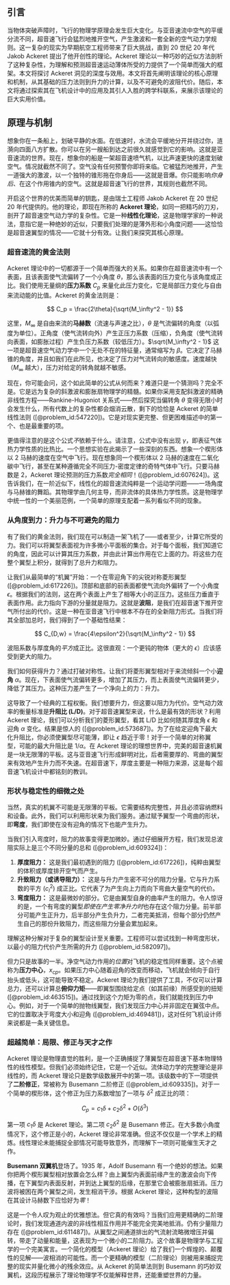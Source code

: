 ## 引言
当物体突破声障时，飞行的物理学原理会发生巨大变化。与亚音速流中空气的平缓分流不同，超音速飞行会猛烈地推开空气，产生激波和一套全新的空气动力学规则。这一复杂的现实为早期航空工程师带来了巨大挑战，直到 20 世纪 20 年代 Jakob Ackeret 提出了他开创性的理论。Ackeret 理论以一种巧妙的近似方法剖析了这种复杂性，为理解和预测超音速运动薄体所受的力提供了一个简单而强大的框架。本文将探讨 Ackeret 洞见的深度与效用。本文将首先阐明该理论的核心原理和机制，从其基础的压力法则到升力的计算，以及不可避免的波阻代价。随后，本文将通过探索其在飞机设计中的应用及其引人入胜的跨学科联系，来展示该理论的巨大实用价值。

## 原理与机制

想象你在一条船上，划破平静的水面。在低速时，水流会平缓地分开并绕过你，涟漪向四面八方扩散。你可以在另一艘船到达之前很久就感觉到它的影响。这就是亚音速流的世界。现在，想象你的船是一架超音速喷气机，以比声速更快的速度划破空气。情况就截然不同了。空气没有任何预警你即将来临。它被猛烈地推开，产生一道强大的激波，以一个独特的锥形拖在你身后——这就是音爆。你只能影响*你身后*、在这个作用锥内的空气。这就是超音速飞行的世界，其规则也截然不同。

开启这个世界的优美而简单的钥匙，是由瑞士工程师 Jakob Ackeret 在 20 世纪 20 年代提供的。他的理论，即现在所称的 **Ackeret 理论**，如同一把精巧的刀刃，剖开了超音速空气动力学的复杂性。它是一种**线性化理论**，这是物理学家的一种说法，意指它是一种绝妙的近似，只要我们处理的是薄外形和小角度问题——这恰恰是超音速翼型的情况——它就十分有效。让我们来探究其核心原理。

### 超音速流的黄金法则

Ackeret 理论中的一切都源于一个简单而强大的关系。如果你在超音速流中有一个表面，且该表面使气流偏转了一个小角度 $\theta$，那么该表面的压力变化与该角度成正比。我们使用无量纲的**压力系数** $C_p$ 来量化此压力变化，它是局部压力变化与自由来流动能的比值。Ackeret 的黄金法则是：

$$
C_p = \frac{2\theta}{\sqrt{M_\infty^2 - 1}}
$$

这里，$M_\infty$ 是自由来流的**马赫数**（流速与声速之比），$\theta$ 是气流偏转的角度（以弧度为单位）。正角度（使气流转向外）产生正压力系数（压缩），负角度（使气流转向表面，如膨胀过程）产生负压力系数（较低压力）。$\sqrt{M_\infty^2 - 1}$ 这一项是超音速空气动力学中一个无处不在的特征量，通常缩写为 $\beta$。它决定了马赫锥的角度，并且如我们在此所见，也决定了压力对气流转向的敏感度。速度越快（$M_\infty$ 越大），压力对给定的转角就越不敏感。

现在，你可能会问，这个如此简单的公式从何而来？难道只是一个猜测吗？完全不是。它是远为复杂的斜激波和膨胀扇物理学的精髓。如果你采用支配斜激波的精确非线性方程——Rankine-Hugoniot 关系式——然后探究当偏转角 $\theta$ 变得无限小时会发生什么，所有代数上的复杂性都会烟消云散，剩下的恰恰是 Ackeret 的简单线性法则 ([@problem_id:547220])。它是对现实更完整、但更困难描述中的第一个、也是最重要的项。

更值得注意的是这个公式*不*依赖于什么。请注意，公式中没有出现 $\gamma$，即表征气体热力学性质的比热比。一个思想实验在此揭示了一些深刻的东西。想象一个楔形体以 2 马赫的速度在空气中飞行。现在想象同一个楔形体以 2 马赫的速度在二氧化碳中飞行，甚至在某种遵循完全不同压力-密度定律的奇特气体中飞行。只要马赫数是 2，Ackeret 理论预测的压力系数*完全相同*！([@problem_id:607624])。这告诉我们，在一阶近似下，线性化的超音速流纯粹是一个运动学问题——一场角度与马赫锥的舞蹈。其物理学由几何主导，而非流体的具体热力学性质。这是物理学中统一性的一个美丽范例，一个简单的原理支配着一系列看似不同的现象。

### 从角度到力：升力与不可避免的阻力

有了我们的黄金法则，我们现在可以制造一架飞机了——或者至少，计算它所受的力。我们可以将翼型表面视为许多微小平面板的集合。对于每个面板，我们知道它的角度，因此可以计算其压力系数，并由此计算出作用在它上面的力。将这些力在整个翼型上积分，就得到了总升力和阻力。

让我们从最简单的“机翼”开始：一个在零迎角下的尖锐对称菱形翼型 ([@problem_id:617226])。顶部和底部的前表面都使气流向外偏转了一个小角度 $\epsilon$。根据我们的法则，这在两个表面上产生了相等大小的正压力。这些压力垂直于表面作用。此力指向下游的分量就是阻力。这就是**波阻**，是我们在超音速下推开空气所付出的代价。这是一种在亚音速飞行中根本不存在的全新阻力形式。当我们将其全部加总时，我们得到了一个基础性结果：

$$
C_{D,w} = \frac{4\epsilon^2}{\sqrt{M_\infty^2 - 1}}
$$

波阻系数与厚度角的*平方*成正比。这很直观：一个更钝的物体（更大的 $\epsilon$）应该感受到更大的阻力。

我们如何获得升力？通过打破对称性。让我们将菱形翼型相对于来流倾斜一个小**迎角** $\alpha$。现在，下表面使气流偏转更多，增加了其压力，而上表面使气流偏转更少，降低了其压力。这种压力差产生了一个净向上的力：升力。

这导致了一个经典的工程权衡。我们想要升力，但这要以阻力为代价。空气动力效率的衡量标准是**升阻比 (L/D)**。对于超音速翼型来说，什么是最有效的形状？利用 Ackeret 理论，我们可以分析我们的菱形翼型，看其 L/D 比如何随其厚度角 $\epsilon$ 和迎角 $\alpha$ 变化。结果是惊人的 ([@problem_id:573687])。为了在给定迎角下最大化升阻比，你必须使翼型尽可能薄，即让 $\epsilon$ 趋近于零！对于一个简单的对称翼型，可能的最大升阻比是 $1/\alpha$。在 Ackeret 理论的理想世界中，完美的超音速机翼是一块无限薄的平板。这与亚音速飞行形成鲜明对比，后者需要厚的、弯曲的翼型来有效地产生升力而不失速。在超音速下，厚度主要是一种阻力来源，这是每个超音速飞机设计中都铭刻的教训。

### 形状与稳定性的细微之处

当然，真实的机翼不可能是无限薄的平板。它需要结构完整性，并且必须容纳燃料和设备。此外，我们可以利用形状来为我们服务。通过赋予翼型一个弯曲的形状，即**弯度**，我们即使在没有迎角的情况下也能产生升力。

当我们引入弯度时，阻力的故事变得更加微妙。通过仔细展开方程，我们发现总波阻实际上是三个不同分量的总和 ([@problem_id:609324])：

1.  **厚度阻力：** 这是我们最初遇到的阻力 ([@problem_id:617226])，纯粹由翼型的体积或厚度排开空气而产生。
2.  **升致阻力（或诱导阻力）：** 这是与升力产生密不可分的阻力分量。它与升力系数的平方 ($c_l^2$) 成正比。它代表了为产生向上力而向下弯曲大量空气的代价。
3.  **弯度阻力：** 这是最微妙的部分。它是由翼型自身的曲率产生的阻力。令人惊讶的是，一个有弯度的翼型*即使在产生零净升力时*也存在这个阻力分量。前半部分可能产生正升力，后半部分产生负升力，二者完美抵消，但每个部分仍然产生自己的那份升致阻力，而这些阻力分量会累加起来。

理解这种分解对于复杂的翼型设计至关重要。工程师可以尝试找到一种弯度形状，以最小的阻力代价产生所需的升力 ([@problem_id:582097])。

但力只是故事的一半。净空气动力作用的*位置*对飞机的稳定性同样重要。这个点被称为**压力中心**，$x_{cp}$。如果压力中心随着迎角的改变而移动，飞机就会倾向于自行抬头或低头，这可能导致不稳定。Ackeret 理论为我们提供了工具，不仅可以计算总力，还可以计算总**俯仰力矩**——即翼型围绕给定点（如其前缘）所感受到的扭矩 ([@problem_id:463515])。通过找到这个力矩为零的点，我们就能找到压力中心。例如，对于一个简单的抛物线翼型，我们发现压力中心并非固定在翼弦中点。它的位置取决于弯度大小和迎角 ([@problem_id:469481])，这对任何飞机设计师来说都是一条关键信息。

### 超越简单：局限、修正与天才之作

Ackeret 理论是物理直觉的胜利，是一个正确捕捉了薄翼型在超音速下基本物理特性的线性模型。但我们必须始终记住，它是一个近似。流体动力学的完整理论是非线性的，而 Ackeret 理论只是数学级数展开中的第一项。该级数中的下一项提供了**二阶修正**，常被称为 Busemann 二阶修正 ([@problem_id:609335])。对于一个简单的楔形体，这个修正为压力系数增加了一项与 $\delta^2$ 成正比的项：

$$
C_p = c_1 \delta + c_2 \delta^2 + O(\delta^3)
$$

第一项 $c_1 \delta$ 是 Ackeret 理论。第二项 $c_2 \delta^2$ 是 Busemann 修正。在大多数小角度情况下，这个修正是小的，Ackeret 理论非常准确。但这不仅仅是一个学术上的精炼。线性理论未能捕捉全部情况可能导致意外，而理解下一项则可能催生天才之作。

**Busemann 双翼机**登场了。1935 年，Adolf Busemann 有一个绝妙的想法。如果你把两个楔形翼型相对放置会怎么样？由上翼型内表面前缘产生的激波会向下传播，在下翼型内表面反射，并到达上翼型的后缘，在那里它会被膨胀扇抵消。压力波将被困在两个翼型之间，发生相消干涉。根据 Ackeret 理论，这种构型的波阻在其设计马赫数下应恰好为*零*！

这是一个令人叹为观止的优雅想法。但它真的有效吗？当我们应用更精确的二阶理论时，我们发现通道内波的非线性相互作用并不能完全完美地抵消。仍有少量阻力存在 ([@problem_id:611487])。从翼型之间通道排出的气流射流略微增压并偏转，带走了动量和能量，这表现为一个微小的二阶阻力。这个故事是物理学与工程学的一个完美寓言。一个简化的模型（Ackeret 理论）给了我们一个辉煌的、颠覆性的见解——波相消的可能性。而一个更精确的模型（二阶理论）则被用来捕捉完整的现实并量化微小的残余效应。从 Ackeret 的简单法则到 Busemann 的巧妙双翼机，这段历程展示了理论物理学不仅能解释世界，还能重塑世界的力量。

